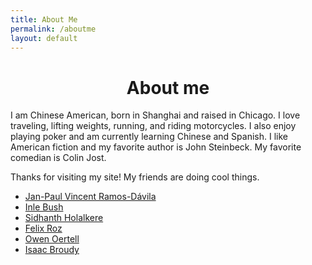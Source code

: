```yaml
---
title: About Me
permalink: /aboutme
layout: default
---
```


<div style="text-align: center;">
  <h1>About me</h1>
</div>


I am Chinese American, born in Shanghai and raised in Chicago. I love traveling, lifting weights, running, and riding motorcycles. I also enjoy playing poker and am currently learning Chinese and Spanish. I like American fiction and my favorite author is John Steinbeck. My favorite comedian is Colin Jost.



<p>Thanks for visiting my site! My friends are doing cool things.</p>
<ul>
    <li><a href="https://janpaul.pl/" target="_blank">Jan-Paul Vincent Ramos-Dávila</a></li>
    <li><a href="https://imbush.github.io/" target="_blank">Inle Bush</a></li>
    <li><a href="https://sholalkere.github.io/" target="_blank">Sidhanth Holalkere</a></li>
    <li><a href="https://ferojz.com/" target="_blank">Felix Roz</a></li>
    <li><a href="https://owenoertell.com/" target="_blank">Owen Oertell</a></li>
    <li><a href="https://sites.google.com/view/isaacbroudy" target = "_blank">Isaac Broudy</a></li>
</ul>





